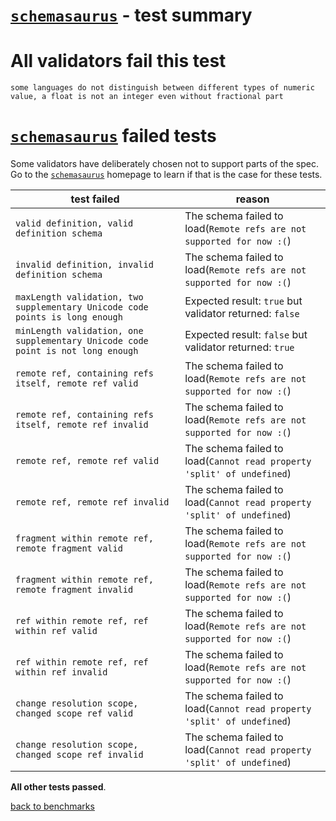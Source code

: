 # [`schemasaurus`](https://github.com/AlexeyGrishin/schemasaurus) - test summary

# All validators fail this test

`some languages do not distinguish between different types of numeric value, a float is not an integer even without fractional part`

# [`schemasaurus`](https://github.com/AlexeyGrishin/schemasaurus) failed tests

Some validators have deliberately chosen not to support parts of the spec. Go to the [`schemasaurus`](https://github.com/AlexeyGrishin/schemasaurus) homepage to learn if
that is the case for these tests.

|test failed|reason
|-----------|------
|`valid definition, valid definition schema`|The schema failed to load(`Remote refs are not supported for now :(`)
|`invalid definition, invalid definition schema`|The schema failed to load(`Remote refs are not supported for now :(`)
|`maxLength validation, two supplementary Unicode code points is long enough`|Expected result: `true` but validator returned: `false`
|`minLength validation, one supplementary Unicode code point is not long enough`|Expected result: `false` but validator returned: `true`
|`remote ref, containing refs itself, remote ref valid`|The schema failed to load(`Remote refs are not supported for now :(`)
|`remote ref, containing refs itself, remote ref invalid`|The schema failed to load(`Remote refs are not supported for now :(`)
|`remote ref, remote ref valid`|The schema failed to load(`Cannot read property 'split' of undefined`)
|`remote ref, remote ref invalid`|The schema failed to load(`Cannot read property 'split' of undefined`)
|`fragment within remote ref, remote fragment valid`|The schema failed to load(`Remote refs are not supported for now :(`)
|`fragment within remote ref, remote fragment invalid`|The schema failed to load(`Remote refs are not supported for now :(`)
|`ref within remote ref, ref within ref valid`|The schema failed to load(`Remote refs are not supported for now :(`)
|`ref within remote ref, ref within ref invalid`|The schema failed to load(`Remote refs are not supported for now :(`)
|`change resolution scope, changed scope ref valid`|The schema failed to load(`Cannot read property 'split' of undefined`)
|`change resolution scope, changed scope ref invalid`|The schema failed to load(`Cannot read property 'split' of undefined`)

**All other tests passed**.

[back to benchmarks](https://github.com/Muscula/json-schema-benchmark)